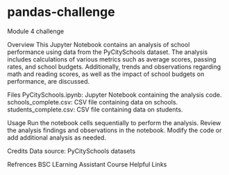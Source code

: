 # pandas-challenge
Module 4 challenge

Overview
This Jupyter Notebook contains an analysis of school performance using data from the PyCitySchools dataset. The analysis includes calculations of various metrics such as average scores, passing rates, and school budgets. Additionally, trends and observations regarding math and reading scores, as well as the impact of school budgets on performance, are discussed.

Files
PyCitySchools.ipynb: Jupyter Notebook containing the analysis code.
schools_complete.csv: CSV file containing data on schools.
students_complete.csv: CSV file containing data on students.

Usage
Run the notebook cells sequentially to perform the analysis.
Review the analysis findings and observations in the notebook.
Modify the code or add additional analysis as needed.

Credits
Data source: PyCitySchools datasets

Refrences 
BSC LEarning Assistant 
Course Helpful Links 
